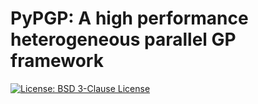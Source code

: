 # PyPGP: A high performance heterogeneous parallel GP framework

[![License: BSD 3-Clause License]()]()
